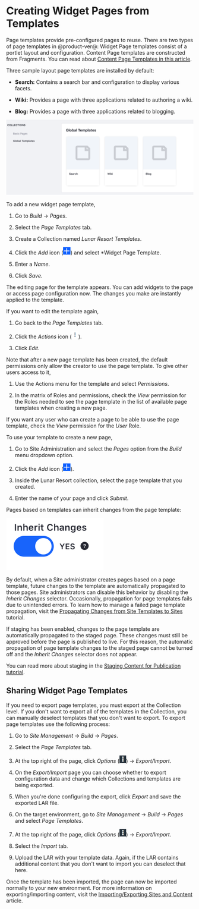 # Creating Widget Pages from Templates [](id=creating-widget-pages-from-templates)

Page templates provide pre-configured pages to reuse. There are two types of
page templates in @product-ver@: Widget Page templates consist of a portlet
layout and configuration. Content Page templates are constructed from
Fragments. You can read about 
[Content Page Templates in this article](/discover/portal/-/knowledge_base/7-1/building-content-pages-from-fragments).

Three sample layout page templates are installed by default:

- **Search:** Contains a search bar and configuration to display various facets.
 
- **Wiki:** Provides a page with three applications related to authoring a wiki.

- **Blog:** Provides a page with three applications related to blogging.

![Figure 1: The Blog page template is already available for use along with the Search and Wiki page templates.](../../../../../../images/default-page-templates.png)

To add a new widget page template,

1.  Go to *Build* &rarr; *Pages*.

2.  Select the *Page Templates* tab.

3.  Create a Collection named *Lunar Resort Templates*.

4.  Click the *Add* icon (![Add Page Template](../../../../../../images/icon-add.png)) and select *Widget Page 
    Template.

5.  Enter a *Name*.

6.  Click *Save*.

The editing page for the template appears. You can add widgets to the page or
access page configuration now. The changes you make are instantly applied to
the template.

If you want to edit the template again, 

1.  Go back to the *Page Templates* tab.

2.  Click the *Actions* icon (![Actions](../../../../../../images/icon-actions.png)).

3.  Click *Edit*.

Note that after a new page template has been created, the default permissions
only allow the creator to use the page template. To give other users access to
it,

1.  Use the Actions menu for the template and select *Permissions*.

2.  In the matrix of Roles and permissions, check the *View* permission for the 
    Roles needed to see the page template in the list of available page
    templates when creating a new page.

If you want any user who can create a page to be able to use the page template, 
check the *View* permission for the *User* Role.

To use your template to create a new page,

1.  Go to Site Administration and select the *Pages* option from the 
    *Build* menu dropdown option.
 
2.  Click the *Add* icon (![Add Page](../../../../../../images/icon-add.png)).

3.  Inside the Lunar Resort collection, select the page template that you 
    created.

4.  Enter the name of your page and click *Submit*.

Pages based on templates can inherit changes from the page template:

![Figure 2: You can choose whether or not to inherit changes made to the page template.](../../../../../../images/automatic-application-page-template-changes.png)

By default, when a Site administrator creates pages based on a page
template, future changes to the template are automatically propagated to
those pages. Site administrators can disable this behavior by disabling the
*Inherit Changes* selector. Occasionally, propagation for page templates fails
due to unintended errors. To learn how to manage a failed page template
propagation, visit the
[Propagating Changes from Site Templates to Sites](/discover/portal/-/knowledge_base/7-1/propagating-changes-from-site-templates-to-sites)
tutorial.

If staging has been enabled, changes to the page template are automatically
propagated to the staged page. These changes must still be approved before
the page is published to live. For this reason, the automatic propagation of
page template changes to the staged page cannot be turned off and the *Inherit
Changes* selector does not appear.

You can read more about staging in the
[Staging Content for Publication tutorial](/discover/portal/-/knowledge_base/7-1/staging-content-for-publication).

## Sharing Widget Page Templates [](id=sharing-widget-page-templates)

If you need to export page templates, you must export at the Collection level. 
If you don't want to export all of the templates in the Collection, you can 
manually deselect templates that you don't want to export. To export page 
templates use the following process:

1.  Go to *Site Management* &rarr; *Build* &rarr; *Pages*.

2.  Select the *Page Templates* tab.

3.  At the top right of the page, click *Options* 
    (![Options](../../../../../../images/icon-options.png)) &rarr; 
    *Export/Import*.

4.  On the *Export/Import* page you can choose whether to export configuration 
    data and change which Collections and templates are being exported.

5.  When you're done configuring the export, click *Export* and save the 
    exported LAR file.

6.  On the target environment, go to *Site Management* &rarr; *Build* &rarr; 
    *Pages* and select *Page Templates*.

7.  At the top right of the page, click *Options* 
    (![Options](../../../../../../images/icon-options.png)) &rarr; 
    *Export/Import*.

8.  Select the *Import* tab.

9.  Upload the LAR with your template data. Again, if the LAR contains 
    additional content that you don't want to import you can deselect that here.

Once the template has been imported, the page can now be imported normally to 
your new environment. For more information on exporting/importing content, 
visit the [Importing/Exporting Sites and Content](/discover/portal/-/knowledge_base/7-1/importing-exporting-pages-and-content) article. 

